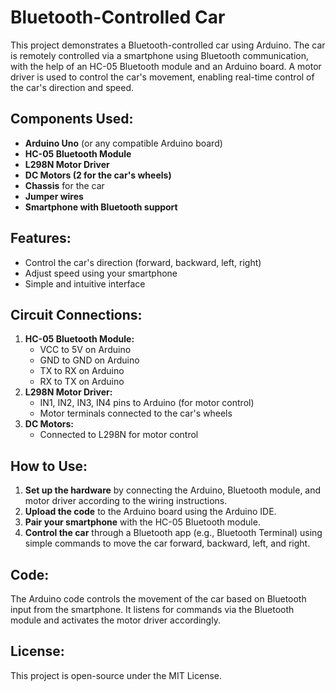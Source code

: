 # Bluetooth-Controlled Car

This project demonstrates a Bluetooth-controlled car using Arduino. The car is remotely controlled via a smartphone using Bluetooth communication, with the help of an HC-05 Bluetooth module and an Arduino board. A motor driver is used to control the car's movement, enabling real-time control of the car's direction and speed.

## Components Used:
- **Arduino Uno** (or any compatible Arduino board)
- **HC-05 Bluetooth Module**
- **L298N Motor Driver**
- **DC Motors (2 for the car's wheels)**
- **Chassis** for the car
- **Jumper wires**
- **Smartphone with Bluetooth support**

## Features:
- Control the car's direction (forward, backward, left, right)
- Adjust speed using your smartphone
- Simple and intuitive interface

## Circuit Connections:
1. **HC-05 Bluetooth Module:**
   - VCC to 5V on Arduino
   - GND to GND on Arduino
   - TX to RX on Arduino
   - RX to TX on Arduino
2. **L298N Motor Driver:**
   - IN1, IN2, IN3, IN4 pins to Arduino (for motor control)
   - Motor terminals connected to the car's wheels
3. **DC Motors:**
   - Connected to L298N for motor control

## How to Use:
1. **Set up the hardware** by connecting the Arduino, Bluetooth module, and motor driver according to the wiring instructions.
2. **Upload the code** to the Arduino board using the Arduino IDE.
3. **Pair your smartphone** with the HC-05 Bluetooth module.
4. **Control the car** through a Bluetooth app (e.g., Bluetooth Terminal) using simple commands to move the car forward, backward, left, and right.

## Code:
The Arduino code controls the movement of the car based on Bluetooth input from the smartphone. It listens for commands via the Bluetooth module and activates the motor driver accordingly.

## License:
This project is open-source under the MIT License.
